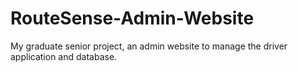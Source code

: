 # RouteSense-Admin-Website
My graduate senior project, an admin website to manage the driver application and database.
